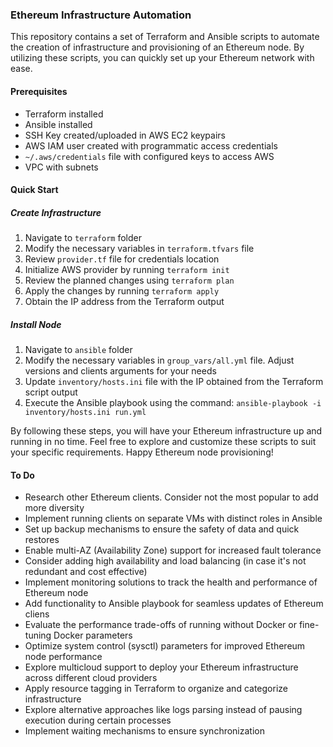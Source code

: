 ### Ethereum Infrastructure Automation

This repository contains a set of Terraform and Ansible scripts to automate the creation of infrastructure and provisioning of an Ethereum node. By utilizing these scripts, you can quickly set up your Ethereum network with ease.

#### Prerequisites
- Terraform installed
- Ansible installed
- SSH Key created/uploaded in AWS EC2 keypairs
- AWS IAM user created with programmatic access credentials
- `~/.aws/credentials` file with configured keys to access AWS
- VPC with subnets

#### Quick Start

##### Create Infrastructure
1. Navigate to `terraform` folder
2. Modify the necessary variables in `terraform.tfvars` file
3. Review `provider.tf` file for credentials location
4. Initialize AWS provider by running `terraform init`
5. Review the planned changes using `terraform plan`
6. Apply the changes by running `terraform apply`
7. Obtain the IP address from the Terraform output 
##### Install Node
1. Navigate to `ansible` folder
2. Modify the necessary variables in `group_vars/all.yml` file. Adjust versions and clients arguments for your needs
2. Update `inventory/hosts.ini` file with the IP obtained from the Terraform script output
3. Execute the Ansible playbook using the command: `ansible-playbook -i inventory/hosts.ini run.yml`

By following these steps, you will have your Ethereum infrastructure up and running in no time.
Feel free to explore and customize these scripts to suit your specific requirements. Happy Ethereum node provisioning!

#### To Do
- Research other Ethereum clients. Consider not the most popular to add more diversity
- Implement running clients on separate VMs with distinct roles in Ansible
- Set up backup mechanisms to ensure the safety of data and quick restores 
- Enable multi-AZ (Availability Zone) support for increased fault tolerance
- Consider adding high availability and load balancing (in case it's not redundant and cost effective)
- Implement monitoring solutions to track the health and performance of Ethereum node
- Add functionality to Ansible playbook for seamless updates of Ethereum cliens
- Evaluate the performance trade-offs of running without Docker or fine-tuning Docker parameters
- Optimize system control (sysctl) parameters for improved Ethereum node performance
- Explore multicloud support to deploy your Ethereum infrastructure across different cloud providers
- Apply resource tagging in Terraform to organize and categorize infrastructure
- Explore alternative approaches like logs parsing instead of pausing execution during certain processes
- Implement waiting mechanisms to ensure synchronization